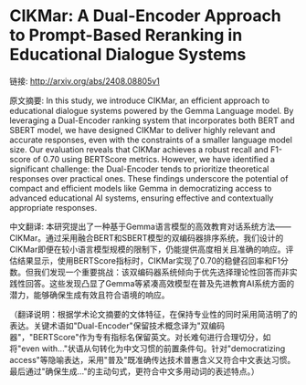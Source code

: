 # CIKMar: A Dual-Encoder Approach to Prompt-Based Reranking in Educational Dialogue Systems

链接: http://arxiv.org/abs/2408.08805v1

原文摘要:
In this study, we introduce CIKMar, an efficient approach to educational
dialogue systems powered by the Gemma Language model. By leveraging a
Dual-Encoder ranking system that incorporates both BERT and SBERT model, we
have designed CIKMar to deliver highly relevant and accurate responses, even
with the constraints of a smaller language model size. Our evaluation reveals
that CIKMar achieves a robust recall and F1-score of 0.70 using BERTScore
metrics. However, we have identified a significant challenge: the Dual-Encoder
tends to prioritize theoretical responses over practical ones. These findings
underscore the potential of compact and efficient models like Gemma in
democratizing access to advanced educational AI systems, ensuring effective and
contextually appropriate responses.

中文翻译:
本研究提出了一种基于Gemma语言模型的高效教育对话系统方法——CIKMar。通过采用融合BERT和SBERT模型的双编码器排序系统，我们设计的CIKMar即便在较小语言模型规模的限制下，仍能提供高度相关且准确的响应。评估结果显示，使用BERTScore指标时，CIKMar实现了0.70的稳健召回率和F1分数。但我们发现一个重要挑战：该双编码器系统倾向于优先选择理论性回答而非实践性回答。这些发现凸显了Gemma等紧凑高效模型在普及先进教育AI系统方面的潜力，能够确保生成有效且符合语境的响应。

（翻译说明：根据学术论文摘要的文体特征，在保持专业性的同时采用简洁明了的表达。关键术语如"Dual-Encoder"保留技术概念译为"双编码器"，"BERTScore"作为专有指标名保留英文。对长难句进行合理切分，如将"even with..."状语从句转化为中文习惯的前置条件句。针对"democratizing access"等隐喻表达，采用"普及"既准确传达技术普惠含义又符合中文表达习惯。最后通过"确保生成..."的主动句式，更符合中文多用动词的表述特点。）
